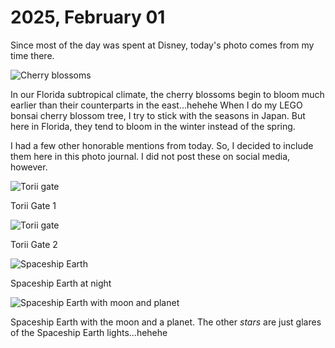 # 2025, February 01

Since most of the day was spent at Disney, today's photo comes from my time there.

![Cherry blossoms](/photos/photo-a-day/2025/02/media/IMG_5679.jpeg)

In our Florida subtropical climate, the cherry blossoms begin to bloom much earlier than their counterparts in the east...hehehe When I do my LEGO bonsai cherry blossom tree, I try to stick with the seasons in Japan. But here in Florida, they tend to bloom in the winter instead of the spring.

I had a few other honorable mentions from today. So, I decided to include them here in this photo journal. I did not post these on social media, however.

![Torii gate](/photos/photo-a-day/2025/02/media/IMG_5681.jpeg)

Torii Gate 1

![Torii gate](/photos/photo-a-day/2025/02/media/IMG_5682.jpeg)

Torii Gate 2

![Spaceship Earth](/photos/photo-a-day/2025/02/media/IMG_5685.jpeg)

Spaceship Earth at night

![Spaceship Earth with moon and planet](/photos/photo-a-day/2025/02/media/IMG_5687.jpeg)

Spaceship Earth with the moon and a planet. The other *stars* are just glares of the Spaceship Earth lights...hehehe
